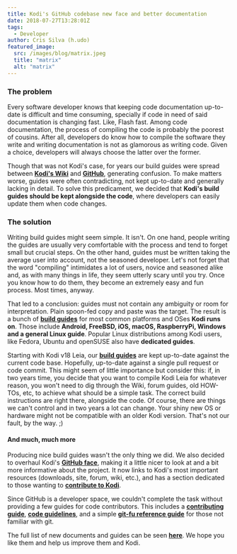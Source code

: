```yaml
---
title: Kodi's GitHub codebase new face and better documentation
date: 2018-07-27T13:28:01Z
tags:
  - Developer
author: Cris Silva (h.udo)
featured_image:
  src: /images/blog/matrix.jpeg
  title: "matrix"
  alt: "matrix"
---
```


### The problem

Every software developer knows that keeping code documentation up-to-date is difficult and time consuming, specially if code in need of said documentation is changing fast. Like, Flash fast. Among code documentation, the process of compiling the code is probably the poorest of cousins. After all, developers do know how to compile the software they write and writing documentation is not as glamorous as writing code. Given a choice, developers will always choose the latter over the former.

Though that was not Kodi's case, for years our build guides were spread between **[Kodi's Wiki](https://kodi.wiki/view/Main_Page)** and **[GitHub](https://github.com/xbmc/xbmc/)**, generating confusion. To make matters worse, guides were often contradicting, not kept up-to-date and generally lacking in detail. To solve this predicament, we decided that **Kodi's build guides should be kept alongside the code**, where developers can easily update them when code changes.

### The solution

Writing build guides might seem simple. It isn't. On one hand, people writing the guides are usually very comfortable with the process and tend to forget small but crucial steps. On the other hand, guides must be written taking the average user into account, not the seasoned developer. Let's not forget that the word "compiling" intimidates a lot of users, novice and seasoned alike and, as with many things in life, they seem utterly scary until you try. Once you know how to do them, they become an extremely easy and fun process. Most times, anyway.

That led to a conclusion: guides must not contain any ambiguity or room for interpretation. Plain spoon-fed copy and paste was the target. The result is a bunch of **[build guides](https://github.com/xbmc/xbmc/blob/master/docs/README.md)** for most common platforms and OSes **Kodi runs on**. Those include **Android, FreeBSD, iOS, macOS, RaspberryPi, Windows and a general Linux guide**. Popular Linux distributions among Kodi users, like Fedora, Ubuntu and openSUSE also have **dedicated guides**.

Starting with Kodi v18 Leia, our **[build guides](https://github.com/xbmc/xbmc/blob/master/docs/README.md)** are kept up-to-date against the current code base. Hopefully, up-to-date against a single pull request or code commit. This might seem of little importance but consider this: if, in two years time, you decide that you want to compile Kodi Leia for whatever reason, you won't need to dig through the Wiki, forum guides, old HOW-TOs, etc, to achieve what should be a simple task. The correct build instructions are right there, alongside the code. Of course, there are things we can't control and in two years a lot can change. Your shiny new OS or hardware might not be compatible with an older Kodi version. That's not our fault, by the way. ;)

#### And much, much more

Producing nice build guides wasn't the only thing we did. We also decided to overhaul Kodi's **[GitHub face](https://github.com/xbmc/xbmc/blob/master/README.md)**, making it a little nicer to look at and a bit more informative about the project. It now links to Kodi's most important resources (downloads, site, forum, wiki, etc.), and has a section dedicated to those wanting to **[contribute to Kodi](https://github.com/xbmc/xbmc#how-to-contribute)**.

Since GitHub is a developer space, we couldn't complete the task without providing a few guides for code contributors. This includes a **[contributing guide](https://github.com/xbmc/xbmc/blob/master/docs/CONTRIBUTING.md)**, **[code guidelines](https://github.com/xbmc/xbmc/blob/master/docs/CODE_GUIDELINES.md)**, and a simple **[git-fu reference guide](https://github.com/xbmc/xbmc/blob/master/docs/GIT-FU.md)** for those not familiar with git.

The full list of new documents and guides can be seen **[here](https://github.com/xbmc/xbmc/tree/master/docs)**. We hope you like them and help us improve them and Kodi.
